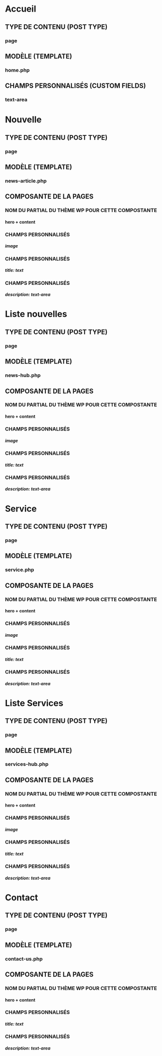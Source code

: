 # Accueil
## TYPE DE CONTENU (POST TYPE)
### page

## MODÈLE (TEMPLATE)
### home.php

## CHAMPS PERSONNALISÉS (CUSTOM FIELDS) 
### text-area


# Nouvelle
## TYPE DE CONTENU (POST TYPE)
### page

## MODÈLE (TEMPLATE)
### news-article.php
## COMPOSANTE DE LA PAGES
### NOM DU PARTIAL DU THÈME WP POUR CETTE COMPOSTANTE
#### hero + content
### CHAMPS PERSONNALISÉS
##### image
### CHAMPS PERSONNALISÉS
##### title: text
### CHAMPS PERSONNALISÉS
##### description: text-area




# Liste nouvelles
## TYPE DE CONTENU (POST TYPE)
### page

## MODÈLE (TEMPLATE)
### news-hub.php
## COMPOSANTE DE LA PAGES
### NOM DU PARTIAL DU THÈME WP POUR CETTE COMPOSTANTE
#### hero + content
### CHAMPS PERSONNALISÉS
##### image
### CHAMPS PERSONNALISÉS
##### title: text
### CHAMPS PERSONNALISÉS
##### description: text-area




# Service
## TYPE DE CONTENU (POST TYPE)
### page

## MODÈLE (TEMPLATE)
### service.php
## COMPOSANTE DE LA PAGES
### NOM DU PARTIAL DU THÈME WP POUR CETTE COMPOSTANTE
#### hero + content
### CHAMPS PERSONNALISÉS
##### image
### CHAMPS PERSONNALISÉS
##### title: text
### CHAMPS PERSONNALISÉS
##### description: text-area



# Liste Services
## TYPE DE CONTENU (POST TYPE)
### page

## MODÈLE (TEMPLATE)
### services-hub.php
## COMPOSANTE DE LA PAGES
### NOM DU PARTIAL DU THÈME WP POUR CETTE COMPOSTANTE
#### hero + content
### CHAMPS PERSONNALISÉS
##### image
### CHAMPS PERSONNALISÉS
##### title: text
### CHAMPS PERSONNALISÉS
##### description: text-area



# Contact
## TYPE DE CONTENU (POST TYPE)
### page

## MODÈLE (TEMPLATE)
### contact-us.php
## COMPOSANTE DE LA PAGES
### NOM DU PARTIAL DU THÈME WP POUR CETTE COMPOSTANTE
#### hero + content
### CHAMPS PERSONNALISÉS
##### title: text
### CHAMPS PERSONNALISÉS
##### description: text-area

